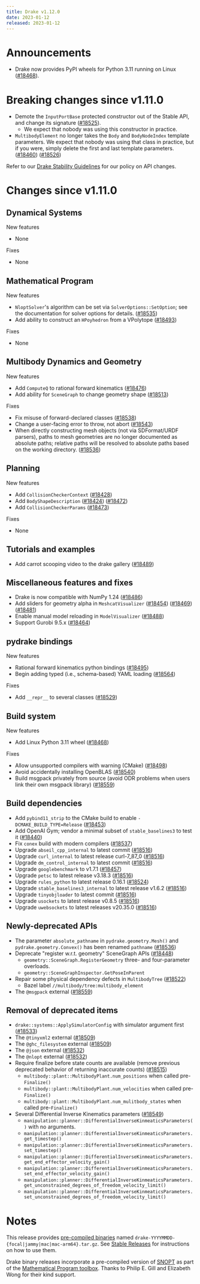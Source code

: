 ```yaml
---
title: Drake v1.12.0
date: 2023-01-12
released: 2023-01-12
---
```


# Announcements

* Drake now provides PyPI wheels for Python 3.11 running on Linux
  ([#18468][_#18468]).

# Breaking changes since v1.11.0

* Demote the `InputPortBase` protected constructor out of the Stable API,
  and change its signature ([#18525][_#18525]).
  * We expect that nobody was using this constructor in practice.
* `MultibodyElement` no longer takes the `Body` and `BodyNodeIndex` template
  parameters.  We expect that nobody was using that class in practice, but
  if you were, simply delete the first and last template parameters.
  ([#18460][_#18460]) ([#18526][_#18526])

Refer to our [Drake Stability Guidelines](/stable.html) for our policy
on API changes.

# Changes since v1.11.0

## Dynamical Systems

<!-- <relnotes for systems go here> -->

New features

* None

Fixes

* None

## Mathematical Program

<!-- <relnotes for solvers go here> -->

New features

* `NloptSolver`'s algorithm can be set via `SolverOptions::SetOption`; see the
  documentation for solver options for details. ([#18535][_#18535])
* Add ability to construct an `HPoyhedron` from a VPolytope ([#18493][_#18493])

Fixes

* None

## Multibody Dynamics and Geometry

<!-- <relnotes for geometry,multibody go here> -->

New features

* Add `ComputeQ` to rational forward kinematics ([#18476][_#18476])
* Add ability for `SceneGraph` to change geometry shape ([#18513][_#18513])

Fixes

* Fix misuse of forward-declared classes ([#18538][_#18538])
* Change a user-facing error to throw, not abort ([#18543][_#18543])
* When directly constructing mesh objects (not via SDFormat/URDF parsers), paths
  to mesh geometries are no longer documented as absolute paths; relative
  paths will be resolved to absolute paths based on the working directory. ([#18536][_#18536])

## Planning

<!-- <relnotes for planning go here> -->

New features

* Add `CollisionCheckerContext` ([#18428][_#18428])
* Add `BodyShapeDescription` ([#18424][_#18424]) ([#18472][_#18472])
* Add `CollisionCheckerParams` ([#18473][_#18473])

Fixes

* None

## Tutorials and examples

<!-- <relnotes for examples,tutorials go here> -->

* Add carrot scooping video to the drake gallery ([#18489][_#18489])

## Miscellaneous features and fixes

<!-- <relnotes for common,math,lcm,lcmtypes,manipulation,perception,visualization go here> -->

* Drake is now compatible with NumPy 1.24 ([#18486][_#18486])
* Add sliders for geometry alpha in `MeshcatVisualizer` ([#18454][_#18454]) ([#18469][_#18469]) ([#18481][_#18481])
* Enable manual model reloading in `ModelVisualizer` ([#18488][_#18488])
* Support Gurobi 9.5.x ([#18464][_#18464])

## pydrake bindings

<!-- <relnotes for bindings go here> -->

New features

* Rational forward kinematics python bindings ([#18495][_#18495])
* Begin adding typed (i.e., schema-based) YAML loading ([#18564][_#18564])

Fixes

* Add `__repr__` to several classes ([#18529][_#18529])

## Build system

<!-- <relnotes for cmake,doc,setup,third_party,tools go here> -->

New features

* Add Linux Python 3.11 wheel ([#18468][_#18468])

Fixes

* Allow unsupported compilers with warning (CMake) ([#18498][_#18498])
* Avoid accidentally installing OpenBLAS ([#18540][_#18540])
* Build msgpack privately from source (avoid ODR problems when users link
  their own msgpack library) ([#18559][_#18559])

## Build dependencies

<!-- <relnotes for workspace go here> -->

* Add `pybind11_strip` to the CMake build to enable
  `-DCMAKE_BUILD_TYPE=Release` ([#18453][_#18453])
* Add OpenAI Gym; vendor a minimal subset of `stable_baselines3` to test it
  ([#18440][_#18440])
* Fix `conex` build with modern compilers ([#18537][_#18537])
* Upgrade `abseil_cpp_internal` to latest commit ([#18516][_#18516])
* Upgrade `curl_internal` to latest release curl-7_87_0 ([#18516][_#18516])
* Upgrade `dm_control_internal` to latest commit ([#18516][_#18516])
* Upgrade `googlebenchmark` to v1.7.1 ([#18457][_#18457])
* Upgrade `petsc` to latest release v3.18.3 ([#18516][_#18516])
* Upgrade `rules_python` to latest release 0.16.1 ([#18524][_#18524])
* Upgrade `stable_baselines3_internal` to latest release v1.6.2 ([#18516][_#18516])
* Upgrade `tinyobjloader` to latest commit ([#18516][_#18516])
* Upgrade `usockets` to latest release v0.8.5 ([#18516][_#18516])
* Upgrade `uwebsockets` to latest releases v20.35.0 ([#18516][_#18516])

## Newly-deprecated APIs

* The parameter `absolute_pathname` in `pydrake.geometry.Mesh()` and
  `pydrake.geometry.Convex()` has been renamed `pathname` ([#18536][_#18536])
* Deprecate "register w.r.t. geometry" SceneGraph APIs ([#18448][_#18448])
  * `geometry::SceneGraph.RegisterGeometry` three- and four-parameter overloads.
  * `geometry::SceneGraphInspector.GetPoseInParent`
* Repair some physical dependency defects in `MultibodyTree` ([#18522][_#18522])
  * Bazel label `//multibody/tree:multibody_element`
* The `@msgpack` external ([#18559][_#18559])

## Removal of deprecated items

* `drake::systems::ApplySimulatorConfig` with simulator argument first ([#18533][_#18533])
* The `@tinyxml2` external ([#18509][_#18509])
* The `@ghc_filesystem` external ([#18509][_#18509])
* The `@json` external ([#18532][_#18532])
* The `@nlopt` external ([#18532][_#18532])
* Require finalize before state counts are available (remove previous
  deprecated behavior of returning inaccurate counts) ([#18515][_#18515])
  * `multibody::plant::MultibodyPlant.num_positions` when called pre-`Finalize()`
  * `multibody::plant::MultibodyPlant.num_velocities` when called pre-`Finalize()`
  * `multibody::plant::MultibodyPlant.num_mulitbody_states` when called pre-`Finalize()`
* Several Differential Inverse Kinematics parameters ([#18549][_#18549])
  * `manipulation::planner::DifferentialInverseKinmeaticsParameters()` with no arguments.
  * `manipulation::planner::DifferentialInverseKinmeaticsParameters.get_timestep()`
  * `manipulation::planner::DifferentialInverseKinmeaticsParameters.set_timestep()`
  * `manipulation::planner::DifferentialInverseKinmeaticsParameters.get_end_effector_velocity_gain()`
  * `manipulation::planner::DifferentialInverseKinmeaticsParameters.set_end_effector_velocity_gain()`
  * `manipulation::planner::DifferentialInverseKinmeaticsParameters.get_unconstrained_degrees_of_freedom_velocity_limit()`
  * `manipulation::planner::DifferentialInverseKinmeaticsParameters.set_unconstrained_degrees_of_freedom_velocity_limit()`

# Notes

This release provides [pre-compiled binaries](https://github.com/RobotLocomotion/drake/releases/tag/v1.12.0) named
``drake-YYYYMMDD-{focal|jammy|mac|mac-arm64}.tar.gz``. See [Stable Releases](/from_binary.html#stable-releases) for instructions on how to use them.

Drake binary releases incorporate a pre-compiled version of [SNOPT](https://ccom.ucsd.edu/~optimizers/solvers/snopt/) as part of the
[Mathematical Program toolbox](https://drake.mit.edu/doxygen_cxx/group__solvers.html). Thanks to
Philip E. Gill and Elizabeth Wong for their kind support.

<!-- <begin issue links> -->
[_#18424]: https://github.com/RobotLocomotion/drake/pull/18424
[_#18428]: https://github.com/RobotLocomotion/drake/pull/18428
[_#18440]: https://github.com/RobotLocomotion/drake/pull/18440
[_#18448]: https://github.com/RobotLocomotion/drake/pull/18448
[_#18453]: https://github.com/RobotLocomotion/drake/pull/18453
[_#18454]: https://github.com/RobotLocomotion/drake/pull/18454
[_#18457]: https://github.com/RobotLocomotion/drake/pull/18457
[_#18460]: https://github.com/RobotLocomotion/drake/pull/18460
[_#18464]: https://github.com/RobotLocomotion/drake/pull/18464
[_#18468]: https://github.com/RobotLocomotion/drake/pull/18468
[_#18469]: https://github.com/RobotLocomotion/drake/pull/18469
[_#18472]: https://github.com/RobotLocomotion/drake/pull/18472
[_#18473]: https://github.com/RobotLocomotion/drake/pull/18473
[_#18476]: https://github.com/RobotLocomotion/drake/pull/18476
[_#18481]: https://github.com/RobotLocomotion/drake/pull/18481
[_#18486]: https://github.com/RobotLocomotion/drake/pull/18486
[_#18488]: https://github.com/RobotLocomotion/drake/pull/18488
[_#18489]: https://github.com/RobotLocomotion/drake/pull/18489
[_#18493]: https://github.com/RobotLocomotion/drake/pull/18493
[_#18495]: https://github.com/RobotLocomotion/drake/pull/18495
[_#18498]: https://github.com/RobotLocomotion/drake/pull/18498
[_#18509]: https://github.com/RobotLocomotion/drake/pull/18509
[_#18513]: https://github.com/RobotLocomotion/drake/pull/18513
[_#18515]: https://github.com/RobotLocomotion/drake/pull/18515
[_#18516]: https://github.com/RobotLocomotion/drake/pull/18516
[_#18522]: https://github.com/RobotLocomotion/drake/pull/18522
[_#18524]: https://github.com/RobotLocomotion/drake/pull/18524
[_#18525]: https://github.com/RobotLocomotion/drake/pull/18525
[_#18526]: https://github.com/RobotLocomotion/drake/pull/18526
[_#18529]: https://github.com/RobotLocomotion/drake/pull/18529
[_#18532]: https://github.com/RobotLocomotion/drake/pull/18532
[_#18533]: https://github.com/RobotLocomotion/drake/pull/18533
[_#18535]: https://github.com/RobotLocomotion/drake/pull/18535
[_#18536]: https://github.com/RobotLocomotion/drake/pull/18536
[_#18537]: https://github.com/RobotLocomotion/drake/pull/18537
[_#18538]: https://github.com/RobotLocomotion/drake/pull/18538
[_#18540]: https://github.com/RobotLocomotion/drake/pull/18540
[_#18543]: https://github.com/RobotLocomotion/drake/pull/18543
[_#18549]: https://github.com/RobotLocomotion/drake/pull/18549
[_#18559]: https://github.com/RobotLocomotion/drake/pull/18559
[_#18564]: https://github.com/RobotLocomotion/drake/pull/18564
<!-- <end issue links> -->

<!--
  Current oldest_commit d735ad725492253b9dbd71d8aeef6702178b2dfb (exclusive).
  Current newest_commit 643caa184dc645cf47775ed75d7a2052ab723dc7 (inclusive).
-->
